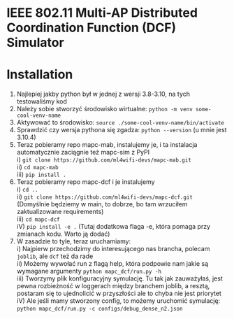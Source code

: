 # IEEE 802.11 Multi-AP Distributed Coordination Function (DCF) Simulator

# Installation

1. Najlepiej jakby python był w jednej z wersji 3.8-3.10, na tych testowaliśmy kod
2. Należy sobie stworzyć środowisko wirtualne: `python -m venv some-cool-venv-name`
3. Aktywować to środowisko: `source ./some-cool-venv-name/bin/activate`
4. Sprawdzić czy wersja pythona się zgadza: `python --version` (u mnie jest 3.10.4)
5. Teraz pobieramy repo mapc-mab, instalujemy je, i ta instalacja automatycznie zaciągnie też mapc-sim z PyPI  
    i) `git clone https://github.com/ml4wifi-devs/mapc-mab.git`  
    ii) `cd mapc-mab`  
    iii) `pip install .`
6. Teraz pobieramy repo mapc-dcf i je instalujemy  
    i) `cd ..`  
    ii) `git clone https://github.com/ml4wifi-devs/mapc-dcf.git` (Domyślnie będziemy w main, to dobrze, bo tam wrzuciłem zaktualizowane requirements)  
    iii) `cd mapc-dcf`  
    iV) `pip install -e .` (Tutaj dodatkowa flaga -e, która pomaga przy zmianach kodu. Warto ją dodać)
7. W zasadzie to tyle, teraz uruchamiamy:  
    i) Najpierw przechodzimy do interesującego nas brancha, polecam `joblib`, ale `dcf` też da rade  
    ii) Możemy wywołać run z flagą help, która podpowie nam jakie są wymagane argumenty `python mapc_dcf/run.py -h`  
    iii) Tworzymy plik konfiguracyjny symulację. Tu tak jak zauważyłaś, jest pewna rozbieżność w loggerach między branchem joblib, a resztą, postaram się to ujednolicić w przyszłości ale to chyba nie jest priorytet  
    iV) Ale jeśli mamy stworzony config, to możemy uruchomić symulację: `python mapc_dcf/run.py -c configs/debug_dense_n2.json`
